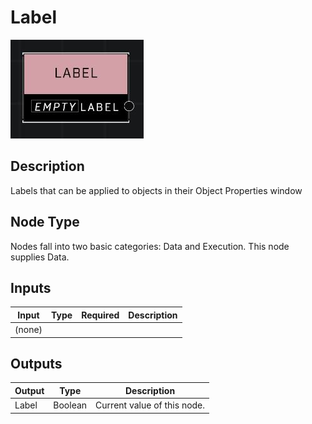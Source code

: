 # Label
![](../../../.gitbook/assets/label.JPG)

## Description
Labels that can be applied to objects in their Object Properties window

## Node Type
Nodes fall into two basic categories: Data and Execution. This node supplies Data.

## Inputs
| Input | Type | Required | Description |
|------------------|------------------|----------|--------------------------------------------------------------|
| (none) |  |  |  |

## Outputs
| Output | Type | Description |
|------------------|------------------|--------------------------------------------------------------|
| Label | Boolean | Current value of this node. |